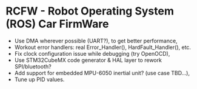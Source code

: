 # RCFW - Robot Operating System (ROS) Car FirmWare

* Use DMA wherever possible (UART?), to get better performance,
* Workout error handlers: real Error_Handler(), HardFault_Handler(), etc.
* Fix clock configuration issue while debugging (try OpenOCD),
* Use STM32CubeMX code generator & HAL layer to rework SPI/bluetooth?
* Add support for embedded MPU-6050 inertial unit? (use case TBD...),
* Tune up PID values.